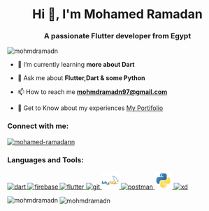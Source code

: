 <h1 align="center">Hi 👋, I'm Mohamed Ramadan</h1>
<h3 align="center">A passionate Flutter developer from Egypt</h3>

<p align="left"> <img src="https://komarev.com/ghpvc/?username=mohmdramadn&label=Profile%20views&color=0e75b6&style=flat" alt="mohmdramadn" /> </p>

- 🌱 I’m currently learning **more about Dart**

- 💬 Ask me about **Flutter,Dart & some Python**

- 📫 How to reach me **mohmdramadn97@gmail.com**

- 📄 Get to Know about my experiences [My Portifolio](https://mohamed-ramadan.web.app/)

<h3 align="left">Connect with me:</h3>
<p align="left">
<a href="https://linkedin.com/in/mohamed-ramadann" target="blank"><img align="center" src="https://raw.githubusercontent.com/rahuldkjain/github-profile-readme-generator/master/src/images/icons/Social/linked-in-alt.svg" alt="mohamed-ramadann" height="30" width="40" /></a>
</p>

<h3 align="left">Languages and Tools:</h3>
<p align="left"> <a href="https://dart.dev" target="_blank" rel="noreferrer"> <img src="https://www.vectorlogo.zone/logos/dartlang/dartlang-icon.svg" alt="dart" width="40" height="40"/> </a> <a href="https://firebase.google.com/" target="_blank" rel="noreferrer"> <img src="https://www.vectorlogo.zone/logos/firebase/firebase-icon.svg" alt="firebase" width="40" height="40"/> </a> <a href="https://flutter.dev" target="_blank" rel="noreferrer"> <img src="https://www.vectorlogo.zone/logos/flutterio/flutterio-icon.svg" alt="flutter" width="40" height="40"/> </a> <a href="https://git-scm.com/" target="_blank" rel="noreferrer"> <img src="https://www.vectorlogo.zone/logos/git-scm/git-scm-icon.svg" alt="git" width="40" height="40"/> </a> <a href="https://www.mysql.com/" target="_blank" rel="noreferrer"> <img src="https://raw.githubusercontent.com/devicons/devicon/master/icons/mysql/mysql-original-wordmark.svg" alt="mysql" width="40" height="40"/> </a> <a href="https://postman.com" target="_blank" rel="noreferrer"> <img src="https://www.vectorlogo.zone/logos/getpostman/getpostman-icon.svg" alt="postman" width="40" height="40"/> </a> <a href="https://www.python.org" target="_blank" rel="noreferrer"> <img src="https://raw.githubusercontent.com/devicons/devicon/master/icons/python/python-original.svg" alt="python" width="40" height="40"/> </a> <a href="https://www.adobe.com/products/xd.html" target="_blank" rel="noreferrer"> <img src="https://cdn.worldvectorlogo.com/logos/adobe-xd.svg" alt="xd" width="40" height="40"/> </a> </p>

<p><img align="left" src="https://github-readme-stats.vercel.app/api/top-langs?username=mohmdramadn&show_icons=true&locale=en&layout=compact" alt="mohmdramadn" /></p>

<p>&nbsp;<img align="center" src="https://github-readme-stats.vercel.app/api?username=mohmdramadn&show_icons=true&locale=en" alt="mohmdramadn" /></p>
